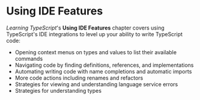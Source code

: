 # Using IDE Features

_Learning TypeScript_'s **Using IDE Features** chapter covers using TypeScript's IDE integrations to level up your ability to write TypeScript code:

- Opening context menus on types and values to list their available commands
- Navigating code by finding definitions, references, and implementations
- Automating writing code with name completions and automatic imports
- More code actions including renames and refactors
- Strategies for viewing and understanding language service errors
- Strategies for understanding types
